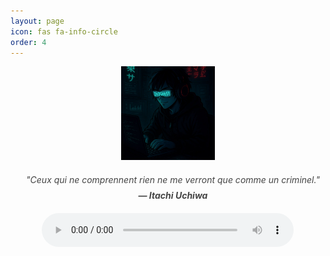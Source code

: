 ```yaml
---
layout: page
icon: fas fa-info-circle
order: 4
---
```


<div style="text-align: center;">
  <!-- <img src="https://www.svgrepo.com/show/483652/hacker.svg" alt="Hacker Icon" width="150" height="150">  -->
  <img src="/assets/Images/profil2.jpeg" alt="Hacker Icon" width="150" height="150">
<blockquote style="font-style: italic; border-left: 0px solid #ccc; padding-left: 16px; margin: 20px 0; color: #444;">
  "Ceux qui ne comprennent rien ne me verront que comme un criminel."
  <footer style="margin-top: 8px; font-weight: bold;">&mdash; Itachi Uchiwa</footer>
</blockquote>
</div>



<!-- 🎧 Lecteur Audio -->
<div style="text-align:center; margin-top:20px;">
  <audio id="lecteur" controls style="width: 80%;">
    Votre navigateur ne supporte pas l'audio HTML5.
  </audio>
</div>

<!-- 🧠 Texte About en typing -->
<div id="about-text" style="margin-top: 30px;"></div>

<script>
window.addEventListener("load", function () {
  const playlist = [
    "{{ '/assets/audios/voice.m4a' | relative_url }}",
    "{{ '/assets/audios/unravel.m4a' | relative_url }}"
  ];

  let index = 0;
  const audio = document.getElementById("lecteur");
  audio.src = playlist[index];
  audio.volume = 0.8;

  document.body.addEventListener("click", () => {
    audio.play();
  }, { once: true });

  audio.addEventListener("ended", () => {
    index = (index + 1) % playlist.length;
    audio.src = playlist[index];
    audio.play();
  });

  const text = `Je suis Zh3gh05t, un étudiant en cybersécurité 🔐 passionné par l'exploration, l'apprentissage et le dépassement de soi à travers les défis. Le hacking, la sécurité éthique et la résolution de problèmes me fascinent, et j'aime toujours apprendre de nouvelles choses pour progresser.

J'aime relever des défis comme les problèmes de Capture The Flag (CTF) surtout les challenges en cryptographie , web, binary exploitation , la programmation compétitive, l'analyse de vulnérabilités ou la création d'outils innovants.

À part ça, je reste un mec chill , honnête et sympa. Ici, je partage mon parcours, mes projets et mes réflexions sur la cybersécurité, la programmation et le hacking. N'hésite pas à explorer et à me contacter si tu partages la même passion ! 🌟`;
  let i = 0;
  const speed = 15;
  function typeWriter() {
    if (i < text.length) {
      document.getElementById("about-text").innerHTML += text.charAt(i);
      i++;
      setTimeout(typeWriter, speed);
    }
  }
  typeWriter();
});
</script>
